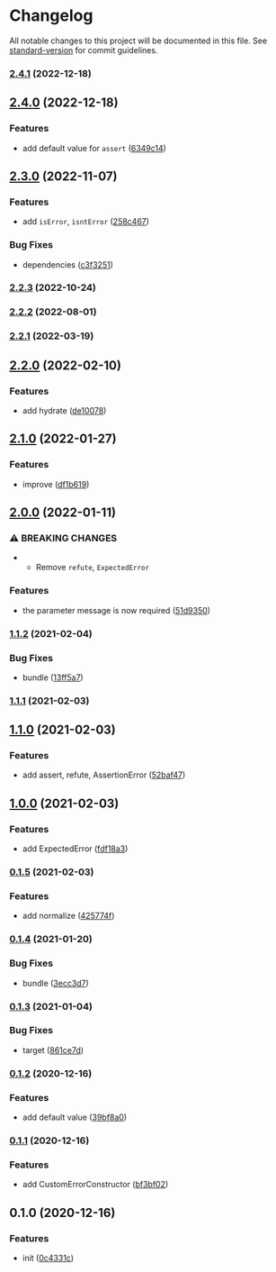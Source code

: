 # Changelog

All notable changes to this project will be documented in this file. See [standard-version](https://github.com/conventional-changelog/standard-version) for commit guidelines.

### [2.4.1](https://github.com/BlackGlory/errors/compare/v2.4.0...v2.4.1) (2022-12-18)

## [2.4.0](https://github.com/BlackGlory/errors/compare/v2.3.0...v2.4.0) (2022-12-18)


### Features

* add default value for `assert` ([6349c14](https://github.com/BlackGlory/errors/commit/6349c14babc50eb897143b642487cd83ed774c61))

## [2.3.0](https://github.com/BlackGlory/errors/compare/v2.2.3...v2.3.0) (2022-11-07)


### Features

* add `isError`, `isntError` ([258c467](https://github.com/BlackGlory/errors/commit/258c4677037413e7f589fc7d3a0c33b7e09c7efd))


### Bug Fixes

* dependencies ([c3f3251](https://github.com/BlackGlory/errors/commit/c3f325174983e951b53e64f89ecf2d48ea714be7))

### [2.2.3](https://github.com/BlackGlory/errors/compare/v2.2.2...v2.2.3) (2022-10-24)

### [2.2.2](https://github.com/BlackGlory/errors/compare/v2.2.1...v2.2.2) (2022-08-01)

### [2.2.1](https://github.com/BlackGlory/errors/compare/v2.2.0...v2.2.1) (2022-03-19)

## [2.2.0](https://github.com/BlackGlory/errors/compare/v2.1.0...v2.2.0) (2022-02-10)


### Features

* add hydrate ([de10078](https://github.com/BlackGlory/errors/commit/de10078f5bea779018d72ec64584112dbdcdea3b))

## [2.1.0](https://github.com/BlackGlory/errors/compare/v2.0.0...v2.1.0) (2022-01-27)


### Features

* improve ([df1b619](https://github.com/BlackGlory/errors/commit/df1b619040b0bd9a943f3b183aba733f56afa676))

## [2.0.0](https://github.com/BlackGlory/errors/compare/v1.1.2...v2.0.0) (2022-01-11)


### ⚠ BREAKING CHANGES

* - Remove `refute`, `ExpectedError`

### Features

* the parameter message is now required ([51d9350](https://github.com/BlackGlory/errors/commit/51d93502c3624470ef34bee96a3264f0ed95d003))

### [1.1.2](https://github.com/BlackGlory/errors/compare/v1.1.1...v1.1.2) (2021-02-04)


### Bug Fixes

* bundle ([13ff5a7](https://github.com/BlackGlory/errors/commit/13ff5a705fb755166121eef6c713e6eade29bd8f))

### [1.1.1](https://github.com/BlackGlory/errors/compare/v1.1.0...v1.1.1) (2021-02-03)

## [1.1.0](https://github.com/BlackGlory/errors/compare/v1.0.0...v1.1.0) (2021-02-03)


### Features

* add assert, refute, AssertionError ([52baf47](https://github.com/BlackGlory/errors/commit/52baf47a708514b4028354f9b25e307d3b81416f))

## [1.0.0](https://github.com/BlackGlory/errors/compare/v0.1.5...v1.0.0) (2021-02-03)


### Features

* add ExpectedError ([fdf18a3](https://github.com/BlackGlory/errors/commit/fdf18a36ee9b6688a9ba81a343f02fdde84517b9))

### [0.1.5](https://github.com/BlackGlory/errors/compare/v0.1.4...v0.1.5) (2021-02-03)


### Features

* add normalize ([425774f](https://github.com/BlackGlory/errors/commit/425774fd777100773b9209d8d15176ce0c018202))

### [0.1.4](https://github.com/BlackGlory/errors/compare/v0.1.3...v0.1.4) (2021-01-20)


### Bug Fixes

* bundle ([3ecc3d7](https://github.com/BlackGlory/errors/commit/3ecc3d72b3a3e6b8b4113365a89eea1e37c0394c))

### [0.1.3](https://github.com/BlackGlory/errors/compare/v0.1.2...v0.1.3) (2021-01-04)


### Bug Fixes

* target ([861ce7d](https://github.com/BlackGlory/errors/commit/861ce7d4e3de18bd53fab613cdc58896aa717bef))

### [0.1.2](https://github.com/BlackGlory/errors/compare/v0.1.1...v0.1.2) (2020-12-16)


### Features

* add default value ([39bf8a0](https://github.com/BlackGlory/errors/commit/39bf8a01f7bbfd88346f092495d15a8ee90f878e))

### [0.1.1](https://github.com/BlackGlory/errors/compare/v0.1.0...v0.1.1) (2020-12-16)


### Features

* add CustomErrorConstructor ([bf3bf02](https://github.com/BlackGlory/errors/commit/bf3bf02b1ea9a8f79c7d8438d663a84292e0be58))

## 0.1.0 (2020-12-16)


### Features

* init ([0c4331c](https://github.com/BlackGlory/errors/commit/0c4331cd91ec7bc034fe5b49b39194edaa2f0753))
